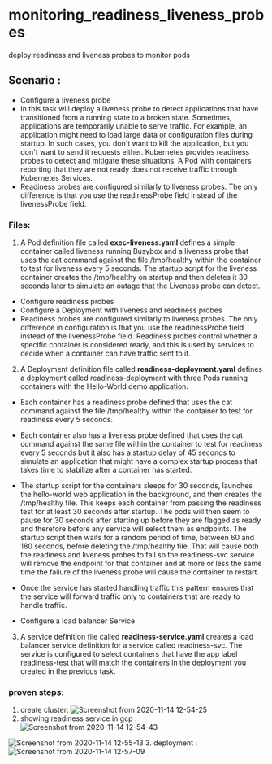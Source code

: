 # monitoring_readiness_liveness_probes
deploy readiness and liveness probes to monitor pods
## Scenario :
* Configure a liveness probe
* In this task will deploy a liveness probe to detect applications that have transitioned from a running state to a broken state. Sometimes, applications are temporarily unable to serve traffic. For example, an application might need to load large data or configuration files during startup. In such cases, you don't want to kill the application, but you don't want to send it requests either. Kubernetes provides readiness probes to detect and mitigate these situations. A Pod with containers reporting that they are not ready does not receive traffic through Kubernetes Services.
* Readiness probes are configured similarly to liveness probes. The only difference is that you use the readinessProbe field instead of the livenessProbe field.

### Files: 
1. A Pod definition file called **exec-liveness.yaml** defines a simple container called liveness running Busybox and a liveness probe that uses the cat command against the file /tmp/healthy within the container to test for liveness every 5 seconds. The startup script for the liveness container creates the /tmp/healthy on startup and then deletes it 30 seconds later to simulate an outage that the Liveness probe can detect.

* Configure readiness probes
* Configure a Deployment with liveness and readiness probes
* Readiness probes are configured similarly to liveness probes. The only difference in configuration is that you use the readinessProbe field instead of the livenessProbe field. Readiness probes control whether a specific container is considered ready, and this is used by services to decide when a container can have traffic sent to it.

2. A Deployment definition file called **readiness-deployment.yaml** defines a deployment called readiness-deployment with three Pods running containers with the Hello-World demo application.

* Each container has a readiness probe defined that uses the cat command against the file /tmp/healthy within the container to test for readiness every 5 seconds.

* Each container also has a liveness probe defined that uses the cat command against the same file within the container to test for readiness every 5 seconds but it also has a startup delay of 45 seconds to simulate an application that might have a complex startup process that takes time to stabilize after a container has started.

* The startup script for the containers sleeps for 30 seconds, launches the hello-world web application in the background, and then creates the /tmp/healthy file. This keeps each container from passing the readiness test for at least 30 seconds after startup. The pods will then seem to pause for 30 seconds after starting up before they are flagged as ready and therefore before any service will select them as endpoints. The startup script then waits for a random period of time, between 60 and 180 seconds, before deleting the /tmp/healthy file. That will cause both the readiness and liveness probes to fail so the readiness-svc service will remove the endpoint for that container and at more or less the same time the failure of the liveness probe will cause the container to restart.

* Once the service has started handling traffic this pattern ensures that the service will forward traffic only to containers that are ready to handle traffic.

* Configure a load balancer Service
3. A service definition file called **readiness-service.yaml** creates a load balancer service definition for a service called readiness-svc. The service is configured to select containers that have the app label readiness-test that will match the containers in the deployment you created in the previous task.

### proven steps: 
1. create cluster:
![Screenshot from 2020-11-14 12-54-25](https://user-images.githubusercontent.com/68178003/100541479-ea9d1b00-324c-11eb-89a2-58ed494ef1d9.png)
2. showing readiness service in gcp :
![Screenshot from 2020-11-14 12-54-43](https://user-images.githubusercontent.com/68178003/100541480-ed980b80-324c-11eb-9b90-d51f6284bd41.png)

![Screenshot from 2020-11-14 12-55-13](https://user-images.githubusercontent.com/68178003/100541484-f12b9280-324c-11eb-9a3d-a4941fdb0b77.png)
3. deployment : 
![Screenshot from 2020-11-14 12-57-09](https://user-images.githubusercontent.com/68178003/100541488-f38dec80-324c-11eb-893c-bb7325689490.png)

